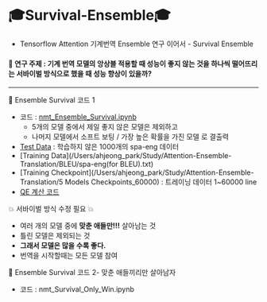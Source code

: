 # 🎓Survival-Ensemble🎓
- Tensorflow Attention 기계번역 Ensemble 연구 이어서 - Survival Ensemble



#### 📝 연구 주제 : 기계 번역 모델의 앙상블 적용할 때 성능이 좋지 않는 것을 하나씩 떨어뜨리는 서바이벌 방식으로 했을 때 성능 향상이 있을까?

---



🔎 Ensemble Survival 코드 1

- 코드 : [nmt_Ensemble_Survival.ipynb](/Users/ahjeong_park/Study/Survival-Ensemble/nmt_Ensemble_Survival.ipynb)
  - 5개의 모델 중에서 제일 좋지 않은 모델은 제외하고
  - 나머지 모델에서 소프트 보팅 / 가장 높은 확률을 가진 모델 로 결출력
- [Test Data](/Users/ahjeong_park/Study/Attention-Ensemble-Translation/BLEU/test_data.txt) : 학습하지 않은 1000개의 spa-eng 데이터
- [Training Data](/Users/ahjeong_park/Study/Attention-Ensemble-Translation/BLEU/spa-eng(for BLEU).txt)
- [Training Checkpoint](/Users/ahjeong_park/Study/Attention-Ensemble-Translation/5 Models Checkpoints_60000) : 트레이닝 데이터 1~60000 line
- [QE 계산 코드](/Users/ahjeong_park/Study/Attention-Ensemble-Translation/BLEU/Calculate_QE.ipynb)

💥 서바이벌 방식 수정 필요 💥

- 여러 개의 모델 중에 **맞춘 애들만!!!** 살아남는 것
- 틀린 모델은 제외되는 것
- **그래서 모델은 많을 수록 좋다.**
- 번역을 시작할때는 모든 모델 참여



🔎 Ensemble Survival 코드 2- 맞춘 애들끼리만 살아남자

- 코드 : nmt_Survival_Only_Win.ipynb

